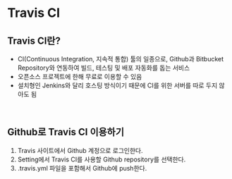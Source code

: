 # Travis CI

## Travis CI란?
* CI(Continuous Integration, 지속적 통합) 툴의 일종으로, Github과 Bitbucket Repository와 연동하여 빌드, 테스팅 및 배포 자동화를 돕는 서비스
* 오픈소스 프로젝트에 한해 무료로 이용할 수 있음
* 설치형인 Jenkins와 달리 호스팅 방식이기 때문에 CI를 위한 서버를 따로 두지 않아도 됨

<br>

## Github로 Travis CI 이용하기
1. Travis 사이트에서 Github 계정으로 로그인한다.
2. Setting에서 Travis CI를 사용할 Github repository를 선택한다.
3. .travis.yml 파일을 포함해서 Github에 push한다.
